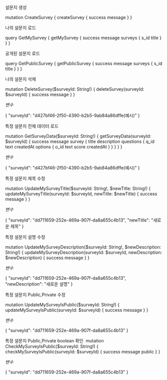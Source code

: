설문지 생성

mutation CreateSurvey {
createSurvey {
success
message
}
}

나의 설문지 로드

query GetMySurvey {
getMySurvey {
success
message
surveys {
s_id
title
}
}
}

공개된 설문지 로드

query GetPublicSurvey {
getPublicSurvey {
success
message
surveys {
s_id
title
}
}
}

나의 설문지 삭제

mutation DeleteSurvey($surveyId: String!) {
deleteSurvey(surveyId: $surveyId) {
success
message
}
}

_변수_

{
"surveyId": "d427bf46-2f50-4390-b2b5-9ab84a86dffe(예시)”
}

특정 설문지 전체 데이터 로드

mutation GetSurveyData($surveyId: String!) {
getSurveyData(surveyId: $surveyId) {
success
message
survey {
title
description
questions {
q_id
text
createdAt
options {
o_id
text
score
createdAt
}
}
}
}
}

_변수_

{
"surveyId": "d427bf46-2f50-4390-b2b5-9ab84a86dffe(예시)”
}

특정 설문지 제목 수정

mutation UpdateMySurveyTitle($surveyId: String!, $newTitle: String!) {
updateMySurveyTitle(surveyId: $surveyId, newTitle: $newTitle) {
success
message
}
}

_변수_

{
"surveyId": "dd711659-252e-469a-907f-da8a655c4b13",
"newTitle": "새로운 제목"
}

특정 설문지 설명 수정

mutation UpdateMySurveyDescription($surveyId: String!, $newDescription: String!) {
updateMySurveyDescription(surveyId: $surveyId, newDescription: $newDescription) {
success
message
}
}

_변수_

{
"surveyId": "dd711659-252e-469a-907f-da8a655c4b13",
"newDescription": "새로운 설명"
}

특정 설문지 Public,Private 수정

mutation UpdateMySurveyIsPublic($surveyId: String!) {
updateMySurveyIsPublic(surveyId: $surveyId) {
success
message
}
}

_변수_

{
"surveyId": "dd711659-252e-469a-907f-da8a655c4b13"
}

특정 설문지 Public,Private boolean 확인 
mutation CheckMySurveyIsPublic($surveyId: String!) {
checkMySurveyIsPublic(surveyId: $surveyId) {
success
message
public
}
}

_변수_

{
"surveyId": "dd711659-252e-469a-907f-da8a655c4b13"
}
